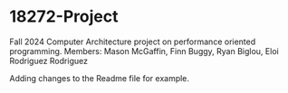# 18272-Project
Fall 2024 Computer Architecture project on performance oriented programming. Members: Mason McGaffin, Finn Buggy, Ryan Biglou, Eloi Rodriguez Rodriguez

Adding changes to the Readme file for example.